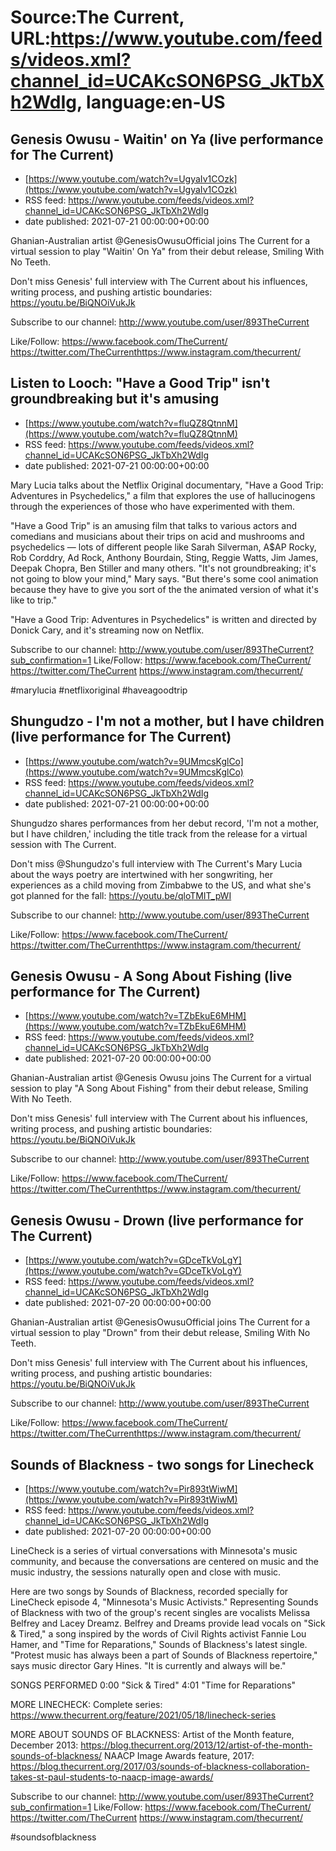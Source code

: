 # Source:The Current, URL:https://www.youtube.com/feeds/videos.xml?channel_id=UCAKcSON6PSG_JkTbXh2WdIg, language:en-US

## Genesis Owusu - Waitin' on Ya (live performance for The Current)
 - [https://www.youtube.com/watch?v=UgyaIv1COzk](https://www.youtube.com/watch?v=UgyaIv1COzk)
 - RSS feed: https://www.youtube.com/feeds/videos.xml?channel_id=UCAKcSON6PSG_JkTbXh2WdIg
 - date published: 2021-07-21 00:00:00+00:00

Ghanian-Australian artist @GenesisOwusuOfficial joins The Current for a virtual session to play "Waitin' On Ya" from their debut release, Smiling With No Teeth. 

Don't miss Genesis' full interview with The Current about his influences, writing process, and pushing artistic boundaries: https://youtu.be/BiQNOiVukJk

Subscribe to our channel:
http://www.youtube.com/user/893TheCurrent

Like/Follow:
https://www.facebook.com/TheCurrent/​​​​
https://twitter.com/TheCurrent​​​​
https://www.instagram.com/thecurrent/

## Listen to Looch: "Have a Good Trip" isn't groundbreaking but it's amusing
 - [https://www.youtube.com/watch?v=fluQZ8QtnnM](https://www.youtube.com/watch?v=fluQZ8QtnnM)
 - RSS feed: https://www.youtube.com/feeds/videos.xml?channel_id=UCAKcSON6PSG_JkTbXh2WdIg
 - date published: 2021-07-21 00:00:00+00:00

Mary Lucia talks about the Netflix Original documentary, "Have a Good Trip: Adventures in Psychedelics," a film that explores the use of hallucinogens through the experiences of those who have experimented with them.

"Have a Good Trip" is an amusing film that talks to various actors and comedians and musicians about their trips on acid and mushrooms and psychedelics — lots of different people like Sarah Silverman, A$AP Rocky, Rob Corddry, Ad Rock, Anthony Bourdain, Sting, Reggie Watts, Jim James, Deepak Chopra, Ben Stiller and many others. "It's not groundbreaking; it's not going to blow your mind," Mary says. "But there's some cool animation because they have to give you sort of the the animated version of what it's like to trip."

"Have a Good Trip: Adventures in Psychedelics" is written and directed by Donick Cary, and it's streaming now on Netflix.

Subscribe to our channel:
http://www.youtube.com/user/893TheCurrent?sub_confirmation=1
Like/Follow:
https://www.facebook.com/TheCurrent/
https://twitter.com/TheCurrent
https://www.instagram.com/thecurrent/

#marylucia #netflixoriginal #haveagoodtrip

## Shungudzo - I'm not a mother, but I have children (live performance for The Current)
 - [https://www.youtube.com/watch?v=9UMmcsKglCo](https://www.youtube.com/watch?v=9UMmcsKglCo)
 - RSS feed: https://www.youtube.com/feeds/videos.xml?channel_id=UCAKcSON6PSG_JkTbXh2WdIg
 - date published: 2021-07-21 00:00:00+00:00

Shungudzo shares performances from her debut record, 'I'm not a mother, but I have children,' including the title track from the release for a virtual session with The Current.

Don't miss @Shungudzo's full interview with The Current's Mary Lucia about   the ways poetry are intertwined with her songwriting, her experiences as a child moving from Zimbabwe to the US, and what she's got planned for the fall: https://youtu.be/qloTMIT_pWI

Subscribe to our channel:
http://www.youtube.com/user/893TheCurrent

Like/Follow:
https://www.facebook.com/TheCurrent/​​​​
https://twitter.com/TheCurrent​​​​
https://www.instagram.com/thecurrent/

## Genesis Owusu - A Song About Fishing (live performance for The Current)
 - [https://www.youtube.com/watch?v=TZbEkuE6MHM](https://www.youtube.com/watch?v=TZbEkuE6MHM)
 - RSS feed: https://www.youtube.com/feeds/videos.xml?channel_id=UCAKcSON6PSG_JkTbXh2WdIg
 - date published: 2021-07-20 00:00:00+00:00

Ghanian-Australian artist  @Genesis Owusu  joins The Current for a virtual session to play "A Song About Fishing" from their debut release, Smiling With No Teeth. 

Don't miss Genesis' full interview with The Current about his influences, writing process, and pushing artistic boundaries: https://youtu.be/BiQNOiVukJk

Subscribe to our channel:
http://www.youtube.com/user/893TheCurrent

Like/Follow:
https://www.facebook.com/TheCurrent/​​​​
https://twitter.com/TheCurrent​​​​
https://www.instagram.com/thecurrent/

## Genesis Owusu - Drown (live performance for The Current)
 - [https://www.youtube.com/watch?v=GDceTkVoLgY](https://www.youtube.com/watch?v=GDceTkVoLgY)
 - RSS feed: https://www.youtube.com/feeds/videos.xml?channel_id=UCAKcSON6PSG_JkTbXh2WdIg
 - date published: 2021-07-20 00:00:00+00:00

Ghanian-Australian artist @GenesisOwusuOfficial joins The Current for a virtual session to play "Drown" from their debut release, Smiling With No Teeth. 

Don't miss Genesis' full interview with The Current about his influences, writing process, and pushing artistic boundaries: https://youtu.be/BiQNOiVukJk

Subscribe to our channel:
http://www.youtube.com/user/893TheCurrent

Like/Follow:
https://www.facebook.com/TheCurrent/​​​​
https://twitter.com/TheCurrent​​​​
https://www.instagram.com/thecurrent/

## Sounds of Blackness - two songs for Linecheck
 - [https://www.youtube.com/watch?v=Pir893tWiwM](https://www.youtube.com/watch?v=Pir893tWiwM)
 - RSS feed: https://www.youtube.com/feeds/videos.xml?channel_id=UCAKcSON6PSG_JkTbXh2WdIg
 - date published: 2021-07-20 00:00:00+00:00

LineCheck is a series of virtual conversations with Minnesota's music community, and because the conversations are centered on music and the music industry, the sessions naturally open and close with music.

Here are two songs by Sounds of Blackness, recorded specially for LineCheck episode 4, "Minnesota's Music Activists." Representing Sounds of Blackness with two of the group's recent singles are vocalists Melissa Belfrey and Lacey Dreamz. Belfrey and Dreams provide lead vocals on "Sick & Tired," a song inspired by the words of Civil Rights activist Fannie Lou Hamer, and "Time for Reparations," Sounds of Blackness's latest single. "Protest music has always been a part of Sounds of Blackness repertoire," says music director Gary Hines. "It is currently and always will be."

SONGS PERFORMED
0:00 "Sick & Tired"
4:01 "Time for Reparations"

MORE LINECHECK:
Complete series: https://www.thecurrent.org/feature/2021/05/18/linecheck-series

MORE ABOUT SOUNDS OF BLACKNESS:
Artist of the Month feature, December 2013: https://blog.thecurrent.org/2013/12/artist-of-the-month-sounds-of-blackness/
NAACP Image Awards feature, 2017: https://blog.thecurrent.org/2017/03/sounds-of-blackness-collaboration-takes-st-paul-students-to-naacp-image-awards/ 

Subscribe to our channel:
http://www.youtube.com/user/893TheCurrent?sub_confirmation=1
Like/Follow:
https://www.facebook.com/TheCurrent/
https://twitter.com/TheCurrent
https://www.instagram.com/thecurrent/

#soundsofblackness

